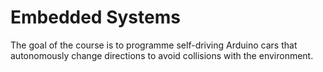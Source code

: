 # Embedded Systems

The goal of the course is to programme self-driving Arduino cars that autonomously change directions to avoid collisions with the environment.
